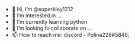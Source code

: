 - 👋 Hi, I’m @superkley1212
- 👀 I’m interested in ...
- 🌱 I’m currently learning python
- 💞️ I’m looking to collaborate on ...
- 📫 How to reach me: discord - Polina228#5848; 

<!---
superkley1212/superkley1212 is a ✨ special ✨ repository because its `README.md` (this file) appears on your GitHub profile.
You can click the Preview link to take a look at your changes.
--->
